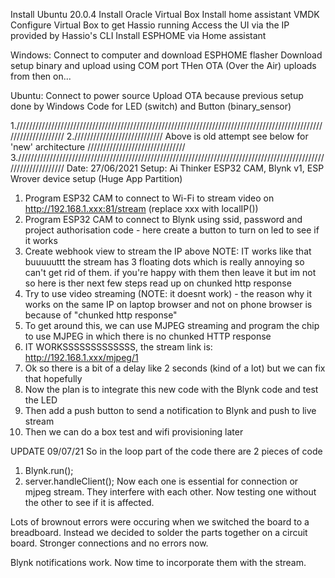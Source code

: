 Install Ubuntu 20.0.4
Install Oracle Virtual Box
Install home assistant VMDK
Configure Virtual Box to get Hassio running
Access the UI via the IP provided by Hassio's CLI
Install ESPHOME via Home assistant

Windows:
Connect to computer and download ESPHOME flasher
Download setup binary and upload using COM port
THen OTA (Over the Air) uploads from then on...

Ubuntu:
Connect to power source
Upload OTA because previous setup done by Windows
Code for LED (switch) and Button (binary_sensor)
  

1.//////////////////////////////////////////////////////////////////////////////////////////////////////////////////
2.//////////////////////////// Above is old attempt see below for 'new' architecture ///////////////////////////////
3.//////////////////////////////////////////////////////////////////////////////////////////////////////////////////
Date: 27/06/2021
Setup: Ai Thinker ESP32 CAM, Blynk v1, ESP Wrover device setup (Huge App Partition) 
1. Program ESP32 CAM to connect to Wi-Fi to stream video on http://192.168.1.xxx:81/stream (replace xxx with localIP())
2. Program ESP32 CAM to connect to Blynk using ssid, password and project authorisation code - here create a button to turn on led to see if it works
3. Create webhook view to stream the IP above
NOTE: IT works like that buuuuuttt the stream has 3 floating dots which is really annoying so can't get rid of them. if you're happy with them then leave it but im not so here is ther next few steps
read up on chunked http response
4. Try to use video streaming (NOTE: it doesnt work) - the reason why it works on the same IP on laptop browser and not on phone browser is because of "chunked http response"
5. To get around this, we can use MJPEG streaming and program the chip to use MJPEG in which there is no chunked HTTP response
6. IT WORKSSSSSSSSSSSSS, the stream link is: http://192.168.1.xxx/mjpeg/1
7. Ok so there is a bit of a delay like 2 seconds (kind of a lot) but we can fix that hopefully
8. Now the plan is to integrate this new code with the Blynk code and test the LED
9. Then add a push button to send a notification to Blynk and push to live stream
10. Then we can do a box test and wifi provisioning later


UPDATE 09/07/21
So in the loop part of the code there are 2 pieces of code
1. Blynk.run();
2. server.handleClient();
Now each one is essential for connection or mjpeg stream. They interfere with each other. Now testing one without the other to see if it is affected.

Lots of brownout errors were occuring when we switched the board to a breadboard. Instead we decided to solder the parts together on a circuit board. Stronger connections and no errors now.

Blynk notifications work. Now time to incorporate them with the stream.
